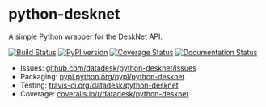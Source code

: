 # python-desknet

A simple Python wrapper for the DeskNet API.

[![Build Status](https://travis-ci.org/datadesk/python-desknet.png?branch=master)](https://travis-ci.org/datadesk/python-desknet)
[![PyPI version](https://badge.fury.io/py/python-desknet.png)](http://badge.fury.io/py/python-desknet)
[![Coverage Status](https://coveralls.io/repos/datadesk/python-desknet/badge.png?branch=master)](https://coveralls.io/r/datadesk/python-desknet?branch=master)
[![Documentation Status](https://readthedocs.org/projects/django-postgres-copy/badge/?version=latest)](https://django-postgres-copy.californiacivicdata.org/)

* Issues: [github.com/datadesk/python-desknet/issues](https://github.com/datadesk/python-desknet/issues)
* Packaging: [pypi.python.org/pypi/python-desknet](https://pypi.python.org/pypi/python-desknet)
* Testing: [travis-ci.org/datadesk/python-desknet](https://travis-ci.org/datadesk/python-desknet)
* Coverage: [coveralls.io/r/datadesk/python-desknet](https://coveralls.io/r/datadesk/python-desknet)
